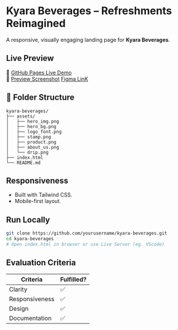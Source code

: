 # Kyara Beverages – Refreshments Reimagined

A responsive, visually engaging landing page for **Kyara Beverages**.

## Live Preview

🔗 [GitHub Pages Live Demo](https://yourusername.github.io/kyara-beverages)  
📸 [Preview Screenshot](assets/live-preview.png)
[Figma LinK](https://www.figma.com/design/dKSJck56nSIDGZF2M9ntZO/Untitled?node-id=2001-2&t=V0ekCqfoiMo59u2b-1)

## 📂 Folder Structure

```
kyara-beverages/
├── assets/
│   ├── hero_img.png
│   ├── hero_bg.png
│   ├── logo_font.png
│   ├── stamp.png
│   ├── product.png
│   ├── about_us.png
│   └── drip.png
├── index.html
└── README.md
```

## Responsiveness

- Built with Tailwind CSS.
- Mobile-first layout.

## Run Locally

```bash
git clone https://github.com/yourusername/kyara-beverages.git
cd kyara-beverages
# Open index.html in browser or use Live Server (eg. VScode)
```

##  Evaluation Criteria

| Criteria            | Fulfilled? |
|---------------------|------------|
| Clarity             | ✅ |
| Responsiveness      | ✅ |
| Design              | ✅ |
| Documentation       | ✅ |
